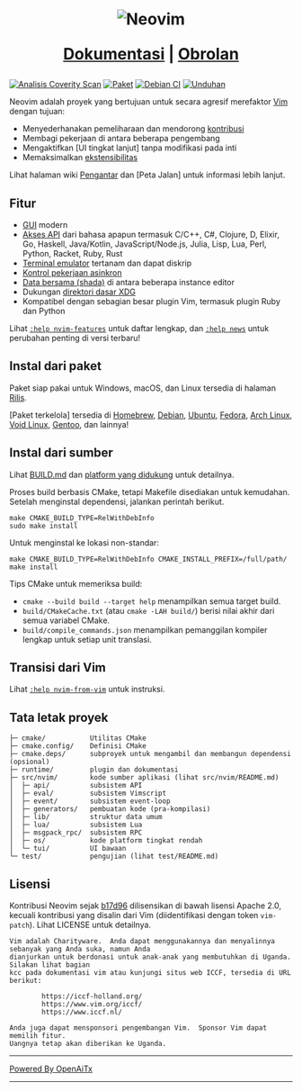 <h1 align="center">
  <img src="https://raw.githubusercontent.com/neovim/neovim.github.io/master/logos/neovim-logo-300x87.png" alt="Neovim">

  <a href="https://neovim.io/doc/">Dokumentasi</a> |
  <a href="https://app.element.io/#/room/#neovim:matrix.org">Obrolan</a>
</h1>

[![Analisis Coverity Scan](https://scan.coverity.com/projects/2227/badge.svg)](https://scan.coverity.com/projects/2227)
[![Paket](https://repology.org/badge/tiny-repos/neovim.svg)](https://repology.org/metapackage/neovim)
[![Debian CI](https://badges.debian.net/badges/debian/testing/neovim/version.svg)](https://buildd.debian.org/neovim)
[![Unduhan](https://img.shields.io/github/downloads/neovim/neovim/total.svg?maxAge=2592001)](https://github.com/neovim/neovim/releases/)

Neovim adalah proyek yang bertujuan untuk secara agresif merefaktor [Vim](https://www.vim.org/) dengan tujuan:

- Menyederhanakan pemeliharaan dan mendorong [kontribusi](CONTRIBUTING.md)
- Membagi pekerjaan di antara beberapa pengembang
- Mengaktifkan [UI tingkat lanjut] tanpa modifikasi pada inti
- Memaksimalkan [ekstensibilitas](https://neovim.io/doc/user/ui.html)

Lihat halaman wiki [Pengantar](https://github.com/neovim/neovim/wiki/Introduction) dan [Peta Jalan]
untuk informasi lebih lanjut.

Fitur
-----

- [GUI](https://github.com/neovim/neovim/wiki/Related-projects#gui) modern
- [Akses API](https://github.com/neovim/neovim/wiki/Related-projects#api-clients)
  dari bahasa apapun termasuk C/C++, C#, Clojure, D, Elixir, Go, Haskell, Java/Kotlin,
  JavaScript/Node.js, Julia, Lisp, Lua, Perl, Python, Racket, Ruby, Rust
- [Terminal emulator](https://neovim.io/doc/user/terminal.html) tertanam dan dapat diskrip
- [Kontrol pekerjaan asinkron](https://github.com/neovim/neovim/pull/2247)
- [Data bersama (shada)](https://github.com/neovim/neovim/pull/2506) di antara beberapa instance editor
- Dukungan [direktori dasar XDG](https://github.com/neovim/neovim/pull/3470)
- Kompatibel dengan sebagian besar plugin Vim, termasuk plugin Ruby dan Python

Lihat [`:help nvim-features`][nvim-features] untuk daftar lengkap, dan [`:help news`][nvim-news] untuk perubahan penting di versi terbaru!

Instal dari paket
-----------------

Paket siap pakai untuk Windows, macOS, dan Linux tersedia di halaman
[Rilis](https://github.com/neovim/neovim/releases/).

[Paket terkelola] tersedia di [Homebrew], [Debian], [Ubuntu], [Fedora], [Arch Linux], [Void Linux], [Gentoo], dan lainnya!

Instal dari sumber
------------------

Lihat [BUILD.md](./BUILD.md) dan [platform yang didukung](https://neovim.io/doc/user/support.html#supported-platforms) untuk detailnya.

Proses build berbasis CMake, tetapi Makefile disediakan untuk kemudahan.
Setelah menginstal dependensi, jalankan perintah berikut.

    make CMAKE_BUILD_TYPE=RelWithDebInfo
    sudo make install

Untuk menginstal ke lokasi non-standar:

    make CMAKE_BUILD_TYPE=RelWithDebInfo CMAKE_INSTALL_PREFIX=/full/path/
    make install

Tips CMake untuk memeriksa build:

- `cmake --build build --target help` menampilkan semua target build.
- `build/CMakeCache.txt` (atau `cmake -LAH build/`) berisi nilai akhir dari semua variabel CMake.
- `build/compile_commands.json` menampilkan pemanggilan kompiler lengkap untuk setiap unit translasi.

Transisi dari Vim
-----------------

Lihat [`:help nvim-from-vim`](https://neovim.io/doc/user/nvim.html#nvim-from-vim) untuk instruksi.

Tata letak proyek
-----------------

    ├─ cmake/           Utilitas CMake
    ├─ cmake.config/    Definisi CMake
    ├─ cmake.deps/      subproyek untuk mengambil dan membangun dependensi (opsional)
    ├─ runtime/         plugin dan dokumentasi
    ├─ src/nvim/        kode sumber aplikasi (lihat src/nvim/README.md)
    │  ├─ api/          subsistem API
    │  ├─ eval/         subsistem Vimscript
    │  ├─ event/        subsistem event-loop
    │  ├─ generators/   pembuatan kode (pra-kompilasi)
    │  ├─ lib/          struktur data umum
    │  ├─ lua/          subsistem Lua
    │  ├─ msgpack_rpc/  subsistem RPC
    │  ├─ os/           kode platform tingkat rendah
    │  └─ tui/          UI bawaan
    └─ test/            pengujian (lihat test/README.md)

Lisensi
-------

Kontribusi Neovim sejak [b17d96][license-commit] dilisensikan di bawah
lisensi Apache 2.0, kecuali kontribusi yang disalin dari Vim (diidentifikasi dengan token
`vim-patch`). Lihat LICENSE untuk detailnya.

    Vim adalah Charityware.  Anda dapat menggunakannya dan menyalinnya sebanyak yang Anda suka, namun Anda
    dianjurkan untuk berdonasi untuk anak-anak yang membutuhkan di Uganda.  Silakan lihat bagian
    kcc pada dokumentasi vim atau kunjungi situs web ICCF, tersedia di URL berikut:

            https://iccf-holland.org/
            https://www.vim.org/iccf/
            https://www.iccf.nl/

    Anda juga dapat mensponsori pengembangan Vim.  Sponsor Vim dapat memilih fitur.
    Uangnya tetap akan diberikan ke Uganda.

[license-commit]: https://github.com/neovim/neovim/commit/b17d9691a24099c9210289f16afb1a498a89d803
[nvim-features]: https://neovim.io/doc/user/vim_diff.html#nvim-features
[nvim-news]: https://neovim.io/doc/user/news.html
[Roadmap]: https://neovim.io/roadmap/
[advanced UIs]: https://github.com/neovim/neovim/wiki/Related-projects#gui
[Managed packages]: ./INSTALL.md#install-from-package
[Debian]: https://packages.debian.org/testing/neovim
[Ubuntu]: https://packages.ubuntu.com/search?keywords=neovim
[Fedora]: https://packages.fedoraproject.org/pkgs/neovim/neovim/
[Arch Linux]: https://www.archlinux.org/packages/?q=neovim
[Void Linux]: https://voidlinux.org/packages/?arch=x86_64&q=neovim
[Gentoo]: https://packages.gentoo.org/packages/app-editors/neovim
[Homebrew]: https://formulae.brew.sh/formula/neovim

<!-- vim: set tw=80: -->

---

[Powered By OpenAiTx](https://github.com/OpenAiTx/OpenAiTx)

---